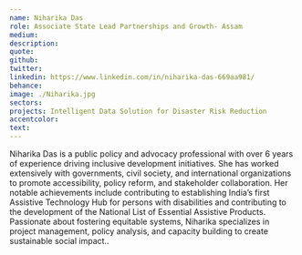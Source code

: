 ```yaml
---
name: Niharika Das
role: Associate State Lead Partnerships and Growth- Assam
medium:
description:
quote:
github: 
twitter: 
linkedin: https://www.linkedin.com/in/niharika-das-669aa981/
behance:
image: ./Niharika.jpg
sectors: 
projects: Intelligent Data Solution for Disaster Risk Reduction
accentcolor:
text:
---
```


Niharika Das is a public policy and advocacy professional with over 6 years of experience driving inclusive development initiatives. She has worked extensively with governments, civil society, and international organizations to promote accessibility, policy reform, and stakeholder collaboration. Her notable achievements include contributing to establishing India’s first Assistive Technology Hub for persons with disabilities and contributing to the development of the National List of Essential Assistive Products. Passionate about fostering equitable systems, Niharika specializes in project management, policy analysis, and capacity building to create sustainable social impact.. 
